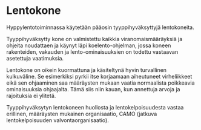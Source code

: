 # Lentokone

Hyppylentotoiminnassa käytetään pääosin tyyppihyväksyttyjä lentokoneita.

Tyyppihyväksytty kone on valmistettu kaikkia viranomaismääräyksiä ja ohjeita noudattaen ja käynyt läpi koelento-ohjelman, jossa koneen rakenteiden, vakauden ja lento-ominaisuuksien on todettu vastaavan asetettuja vaatimuksia.

Lentokone on oikein kuormattuna ja käsiteltynä hyvin turvallinen kulkuväline. Se esimerkiksi pyrkii itse korjaamaan aiheutuneet virheliikkeet eikä sen ohjaaminen saa määräysten mukaan vaatia normaalista poikkeavia ominaisuuksia ohjaajalta. Tämä siis niin kauan, kun annettuja arvoja ja rajoituksia ei ylitetä.

Tyyppihyväksytyn lentokoneen huollosta ja lentokelpoisuudesta vastaa erillinen, määräysten mukainen organisaatio, CAMO (jatkuva lentokelpoisuuden valvontaorganisaatio).


